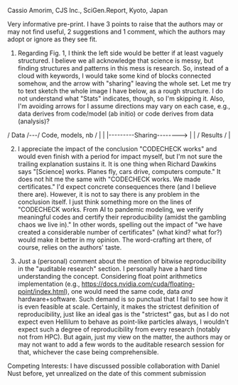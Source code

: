 Cassio Amorim, CJS Inc., SciGen.Report, Kyoto, Japan

Very informative pre-print. I have 3 points to raise that the authors
may or may not find useful, 2 suggestions and 1 comment, which the
authors may adopt or ignore as they see fit.


1. Regarding Fig. 1, I think the left side would be better if at least
   vaguely structured. I believe we all acknowledge that science is
   messy, but finding structures and patterns in this mess is
   research. So, instead of a cloud with keywords, I would take some
   kind of blocks connected somehow, and the arrow with "sharing"
   leaving the whole set. Let me try to text sketch the whole image I
   have below, as a rough structure. I do not understand what "Stats"
   indicates, though, so I'm skipping it. Also, I'm avoiding arrows
   for I assume directions may vary on each case, e.g., data derives
   from code/model (ab initio) or code derives from data (analysis)?
   

/ Data /---/ Code, models, nb / |
             |                                  |---------Sharing-------->
             |                                  |
     / Results /                           |

2. I appreciate the impact of the conclusion "CODECHECK works" and
   would even finish with a period for impact myself, but I'm not sure
   the trailing explanation sustains it. It is one thing when Richard
   Dawkins says "[Science] works. Planes fly, cars drive, computers
   compute." It does not hit me the same with "CODECHECK works. We
   made certificates." I'd expect concrete consequences there (and I
   believe there are). However, it is not to say there is any problem
   in the conclusion itself. I just think something more on the lines
   of "CODECHECK works. From AI to pandemic modeling, we verify
   meaningful codes and certify their reproducibility (amidst the
   gambling chaos we live in)." In other words, spelling out the
   impact of "we have created a considerable number of certificates"
   (what kind? what for?) would make it better in my opinion. The
   word-crafting art there, of course, relies on the authors' taste.
   

3. Just a  (personal) comment about the mention of bitwise
   reproducibility in the "auditable research" section. I personally
   have a hard time understanding the concept. Considering float point
   arithmetics implementation (e.g.,
   https://docs.nvidia.com/cuda/floating-point/index.html), one would
   need the same code, data *and* hardware+software. Such demand is so
   punctual that I fail to see how it is even feasible at
   scale. Certainly, it makes the strictest definition of
   reproducibility, just like an ideal gas is the "strictest" gas, but
   as I do not expect even Hellilum to behave as point-like particles
   always, I wouldn't expect such a degree of reproducibility from
   every research (notably not from HPC). But again, just my view on
   the matter, the authors may or may not want to add a few words to
   the auditable research session for that, whichever the case being
   comprehensible.
   
Competing Interests: I have discussed possible collaboration with
Daniel Nust before, yet unrealized on the date of this comment
submission

